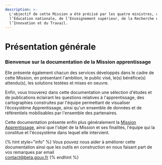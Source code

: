 ```yaml
---
description: >-
  L'objectif de cette Mission a été précisé par les quatre ministres, de
  l’Éducation nationale, de l’Enseignement supérieur, de la Recherche et de
  l’Innovation et du Travail.
---
```


# Présentation générale

### **Bienvenue sur la documentation de la Mission apprentissage** 

Elle présente également chacun des services développés dans le cadre de cette Mission, en présentant l'ambition, le public visé, le\(s\) bénéfice\(s\) attendu\(s\), les solutions testées et mises en oeuvre.  
  
Enfin, vous trouverez dans cette documentation une sélection d'études et de publications éclairant les questions relatives à l'apprentissage, des cartographies construites par l'équipe permettant de visualiser l’écosystème Apprentissage, ainsi qu'un ensemble de données et de référentiels mobilisables par l'ensemble des partenaires.

Cette documentation présente enfin plus généralement la  [Mission Apprentissage](https://travail-emploi.gouv.fr/actualites/l-actualite-du-ministere/article/une-mission-pour-faciliter-les-entrees-en-apprentissage), ainsi que l'objet de la Mission et ses finalités, l'équipe qui la constitue et l'écosystème dans lequel elle intervient.



{% hint style="info" %}
Vous pouvez nous aider à améliorer cette documentation ainsi que les outils en construction en nous faisant part de vos remarques par email  
contact@beta.gouv.fr
{% endhint %}



